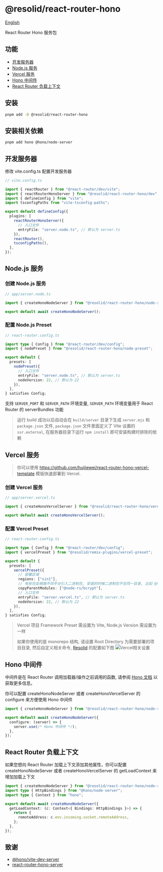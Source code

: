 # @resolid/react-router-hono

[English](README.md)

React Router Hono 服务包

## 功能

- [开发服务器](#开发服务器)
- [Node.js 服务](#nodejs-服务)
- [Vercel 服务](#vercel-服务)
- [Hono 中间件](#hono-中间件)
- [React Router 负载上下文](#react-router-负载上下文)

## 安装

```bash
pnpm add -D @resolid/react-router-hono
```

## 安装相关依赖

```bash
pnpm add hono @hono/node-server
```

## 开发服务器

修改 vite.config.ts 配置开发服务器

```ts
// vite.config.ts

import { reactRouter } from "@react-router/dev/vite";
import { reactRouterHonoServer } from "@resolid/react-router-hono/dev";
import { defineConfig } from "vite";
import tsconfigPaths from "vite-tsconfig-paths";

export default defineConfig({
  plugins: [
    reactRouterHonoServer({
      // 入口文件
      entryFile: "server.node.ts", // 默认为 server.ts
    }),
    reactRouter(),
    tsconfigPaths(),
  ],
});
```

## Node.js 服务

### 创建 Node.js 服务

```ts
// app/server.node.ts

import { createHonoNodeServer } from "@resolid/react-router-hono/node-server";

export default await createHonoNodeServer();
```

### 配置 Node.js Preset

```ts
// react-router.config.ts

import type { Config } from "@react-router/dev/config";
import { nodePreset } from "@resolid/react-router-hono/node-preset";

export default {
  presets: [
    nodePreset({
      // 入口文件
      entryFile: "server.node.ts", // 默认为 server.ts
      nodeVersion: 22, // 默认为 22
    }),
  ],
} satisfies Config;
```

支持 `SERVER_PORT` 和 `SERVER_PATH` 环境变量, `SERVER_PATH` 环境变量用于 React Router 的 serverBundles 功能

> 运行 build 成功以后自动会在 `build/server` 目录下生成 `server.mjs` 和 `package.json` 文件, `package.json` 文件里面定义了
> Vite 设置的 `ssr.external`, 在服务器目录下运行 `npm install` 即可安装构建时排除的依赖

## Vercel 服务

> 你可以使用 https://github.com/huijiewei/react-router-hono-vercel-template 模版快速部署到 Vercel.

### 创建 Vercel 服务

```ts
// app/server.vercel.ts

import { createHonoVercelServer } from "@resolid/react-router-hono/vercel-server";

export default await createHonoVercelServer();
```

### 配置 Vercel Preset

```ts
// react-router.config.ts

import type { Config } from "@react-router/dev/config";
import { vercelPreset } from "@resolid/remix-plugins/vercel-preset";

export default {
  presets: [
    vercelPreset({
      // 部署区域
      regions: ["sin1"],
      // 有些包会根据不同平台引入二进制包, 安装的时候二进制包不在同一目录, 比如 @node-rs/bcrypt
      copyParentModules: ["@node-rs/bcrypt"],
      // 入口文件
      entryFile: "server.vercel.ts", // 默认为 server.ts
      nodeVersion: 22, // 默认为 22
    }),
  ],
} satisfies Config;
```

> Vercel 项目 Framework Preset 需设置为 Vite, Node.js Version 需设置为一样
>
> 如果你使用的是 monorepo 结构, 请设置 Root Directory 为需要部署的项目目录,
> 然后自定义相关命令, [Resolid](https://github.com/huijiewei/resolid) 的配置如下图
> ![Vercel相关设置](.github/assets/vercel-settings.png)

## Hono 中间件

中间件是在 React Router 调用加载器/操作之前调用的函数, 请参阅 [Hono 文档](https://hono.dev/docs/guides/middleware) 以获取更多信息。

你可以配置 createHonoNodeServer 或者 createHonoVercelServer 的 configure 来方便使用 Hono 中间件

```ts
import { createHonoNodeServer } from "@resolid/react-router-hono/node-server";

export default await createHonoNodeServer({
  configure: (server) => {
    server.use(/* Hono 中间件 */);
  },
});
```

## React Router 负载上下文

如果您想向 React Router 加载上下文添加其他属性，你可以配置 createHonoNodeServer 或者 createHonoVercelServer 的 getLoadContext
来增加加载上下文

```ts
import { createHonoNodeServer } from "@resolid/react-router-hono/node-server";
import type { HttpBindings } from "@hono/node-server";
import type { Context } from "hono";

export default await createHonoNodeServer({
  getLoadContext: (c: Context<{ Bindings: HttpBindings }>) => {
    return {
      remoteAddress: c.env.incoming.socket.remoteAddress,
    };
  },
});
```

## 致谢

- [@hono/vite-dev-server](https://github.com/honojs/vite-plugins/tree/main/packages/dev-server)
- [react-router-hono-server](https://github.com/rphlmr/react-router-hono-server)
